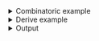 <details><summary>Combinatoric example</summary>

```no_run
#[derive(Debug, Clone)]
pub struct Options {
    premium: bool,
    commands: Vec<Cmd>,
}

#[derive(Debug, Clone)]
// shape of the variants doesn't really matter, let's use all of them :)
enum Cmd {
    Eat(String),
    Drink { coffee: bool },
    Sleep { time: usize },
}

fn cmd() -> impl Parser<Cmd> {
    let eat = positional::<String>("FOOD")
        .to_options()
        .descr("Performs eating action")
        .command("eat")
        .adjacent()
        .map(Cmd::Eat);

    let coffee = long("coffee")
        .help("Are you going to drink coffee?")
        .switch();
    let drink = construct!(Cmd::Drink { coffee })
        .to_options()
        .descr("Performs drinking action")
        .command("drink")
        .adjacent();

    let time = long("time").argument::<usize>("HOURS");
    let sleep = construct!(Cmd::Sleep { time })
        .to_options()
        .descr("Performs taking a nap action")
        .command("sleep")
        .adjacent();

    construct!([eat, drink, sleep])
}

pub fn options() -> OptionParser<Options> {
    let premium = short('p')
        .long("premium")
        .help("Opt in for premium serivces")
        .switch();
    let commands = cmd().many();
    construct!(Options { premium, commands }).to_options()
}

fn main() {
    println!("{:?}", options().run())
}
```

</details>
<details><summary>Derive example</summary>

```no_run
#[derive(Debug, Clone, Bpaf)]
#[bpaf(options)]
pub struct Options {
    #[bpaf(short, long)]
    /// Opt in for premium serivces
    pub premium: bool,
    #[bpaf(external(cmd), many)]
    pub commands: Vec<Cmd>,
}

#[derive(Debug, Clone, Bpaf)]
pub enum Cmd {
    #[bpaf(command, adjacent)]
    /// Performs eating action
    Eat(#[bpaf(positional("FOOD"))] String),
    #[bpaf(command, adjacent)]
    /// Performs drinking action
    Drink {
        /// Are you going to drink coffee?
        coffee: bool,
    },
    #[bpaf(command, adjacent)]
    /// Performs taking a nap action
    Sleep {
        #[bpaf(argument("HOURS"))]
        time: usize,
    },
}

fn main() {
    println!("{:?}", options().run())
}
```

</details>
<details><summary>Output</summary>

Example implements a parser that supports one of three possible commands:


<div class='bpaf-doc'>
$ app --help<br>
<p><b>Usage</b>: <tt><b>app</b></tt> [<tt><b>-p</b></tt>] [<tt><i>COMMAND ...</i></tt>]...</p><p><div>
<b>Available options:</b></div><dl><dt><tt><b>-p</b></tt>, <tt><b>--premium</b></tt></dt>
<dd>Opt in for premium serivces</dd>
<dt><tt><b>-h</b></tt>, <tt><b>--help</b></tt></dt>
<dd>Prints help information</dd>
</dl>
</p><p><div>
<b>Available commands:</b></div><dl><dt><tt><b>eat</b></tt></dt>
<dd>Performs eating action</dd>
<dt><tt><b>drink</b></tt></dt>
<dd>Performs drinking action</dd>
<dt><tt><b>sleep</b></tt></dt>
<dd>Performs taking a nap action</dd>
</dl>
</p>
<style>
div.bpaf-doc {
    padding: 14px;
    background-color:var(--code-block-background-color);
    font-family: "Source Code Pro", monospace;
    margin-bottom: 0.75em;
}
div.bpaf-doc dt { margin-left: 1em; }
div.bpaf-doc dd { margin-left: 3em; }
div.bpaf-doc dl { margin-top: 0; padding-left: 1em; }
div.bpaf-doc  { padding-left: 1em; }
</style>
</div>


As usual every command comes with its own help


<div class='bpaf-doc'>
$ app drink --help<br>
<p>Performs drinking action</p><p><b>Usage</b>: <tt><b>app</b></tt> <tt><b>drink</b></tt> [<tt><b>--coffee</b></tt>]</p><p><div>
<b>Available options:</b></div><dl><dt><tt><b>    --coffee</b></tt></dt>
<dd>Are you going to drink coffee?</dd>
<dt><tt><b>-h</b></tt>, <tt><b>--help</b></tt></dt>
<dd>Prints help information</dd>
</dl>
</p>
<style>
div.bpaf-doc {
    padding: 14px;
    background-color:var(--code-block-background-color);
    font-family: "Source Code Pro", monospace;
    margin-bottom: 0.75em;
}
div.bpaf-doc dt { margin-left: 1em; }
div.bpaf-doc dd { margin-left: 3em; }
div.bpaf-doc dl { margin-top: 0; padding-left: 1em; }
div.bpaf-doc  { padding-left: 1em; }
</style>
</div>


Normally you can use one command at a time, but making commands `adjacent` lets
parser to succeed after consuming an adjacent block only and leaving leftovers for the rest of
the parser, consuming them as a `Vec<Cmd>` with [`many`](Parser::many) allows to chain multiple
items sequentially


<div class='bpaf-doc'>
$ app eat Fastfood drink --coffee sleep --time=5<br>
Options { premium: false, commands: [Eat("Fastfood"), Drink { coffee: true }, Sleep { time: 5 }] }
</div>


The way this works is by running parsers for each command. In the first iteration `eat` succeeds,
it consumes `eat fastfood` portion and appends its value to the resulting vector. Then second
iteration runs on leftovers, in this case it will be `drink --coffee sleep --time=5`.
Here `drink` succeeds and consumes `drink --coffee` portion, then `sleep` parser runs, etc.

You can mix chained commands with regular arguments that belong to the top level parser


<div class='bpaf-doc'>
$ app sleep --time 10 --premium eat 'Bak Kut Teh' drink<br>
Options { premium: true, commands: [Sleep { time: 10 }, Eat("Bak Kut Teh"), Drink { coffee: false }] }
</div>


But not inside the command itself since values consumed by the command are not going to be
adjacent


<div class='bpaf-doc'>
$ app sleep --time 10 eat --premium 'Bak Kut Teh' drink<br>
<b>Error:</b> expected <tt><i>FOOD</i></tt>, pass <tt><b>--help</b></tt> for usage information
<style>
div.bpaf-doc {
    padding: 14px;
    background-color:var(--code-block-background-color);
    font-family: "Source Code Pro", monospace;
    margin-bottom: 0.75em;
}
div.bpaf-doc dt { margin-left: 1em; }
div.bpaf-doc dd { margin-left: 3em; }
div.bpaf-doc dl { margin-top: 0; padding-left: 1em; }
div.bpaf-doc  { padding-left: 1em; }
</style>
</div>

</details>